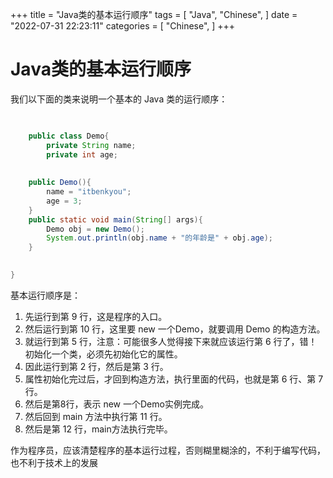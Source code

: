 
+++
title = "Java类的基本运行顺序"
tags = [
"Java",
"Chinese",
]
date = "2022-07-31 22:23:11"
categories = [
"Chinese",
]
+++

# Java类的基本运行顺序

    




我们以下面的类来说明一个基本的 Java 类的运行顺序：
    
    

```java

    
    public class Demo{
        private String name;
        private int age;
    
    
    public Demo(){
        name = "itbenkyou";
        age = 3;
    }
    public static void main(String[] args){
        Demo obj = new Demo();
        System.out.println(obj.name + "的年龄是" + obj.age);
    }
    

}
 ```


 
 基本运行顺序是：

  1. 先运行到第 9 行，这是程序的入口。
  2. 然后运行到第 10 行，这里要 new 一个Demo，就要调用 Demo 的构造方法。
  3. 就运行到第 5 行，注意：可能很多人觉得接下来就应该运行第 6 行了，错！初始化一个类，必须先初始化它的属性。
  4. 因此运行到第 2 行，然后是第 3 行。
  5. 属性初始化完过后，才回到构造方法，执行里面的代码，也就是第 6 行、第 7 行。
  6. 然后是第8行，表示 new 一个Demo实例完成。
  7. 然后回到 main 方法中执行第 11 行。
  8. 然后是第 12 行，main方法执行完毕。

  
作为程序员，应该清楚程序的基本运行过程，否则糊里糊涂的，不利于编写代码，也不利于技术上的发展
